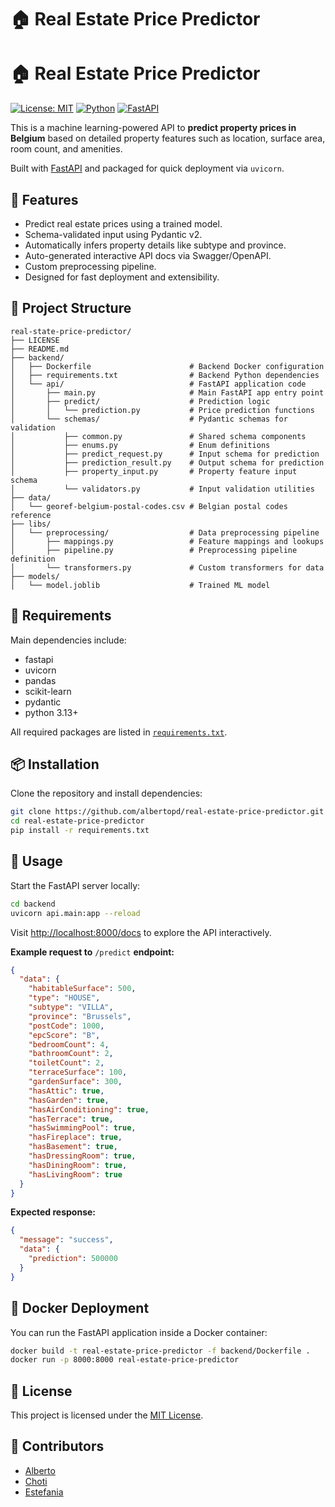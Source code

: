 # 🏠 Real Estate Price Predictor
# 🏠 Real Estate Price Predictor

[![License: MIT](https://img.shields.io/badge/License-MIT-yellow.svg)](LICENSE) [![Python](https://img.shields.io/badge/Python-3.13-blue.svg)](https://www.python.org/) [![FastAPI](https://img.shields.io/badge/FastAPI-0.115.14-brightgreen.svg)](https://fastapi.tiangolo.com/)

This is a machine learning-powered API to **predict property prices in Belgium** based on detailed property features such as location, surface area, room count, and amenities.

Built with [FastAPI](https://fastapi.tiangolo.com/) and packaged for quick deployment via `uvicorn`.

## 🚀 Features

- Predict real estate prices using a trained model.
- Schema-validated input using Pydantic v2.
- Automatically infers property details like subtype and province.
- Auto-generated interactive API docs via Swagger/OpenAPI.
- Custom preprocessing pipeline.
- Designed for fast deployment and extensibility.

## 📂 Project Structure

```
real-state-price-predictor/
├── LICENSE
├── README.md
├── backend/
│   ├── Dockerfile                      # Backend Docker configuration
│   ├── requirements.txt                # Backend Python dependencies
│   └── api/                            # FastAPI application code
│       ├── main.py                     # Main FastAPI app entry point
│       ├── predict/                    # Prediction logic
│       │   └── prediction.py           # Price prediction functions
│       └── schemas/                    # Pydantic schemas for validation
│           ├── common.py               # Shared schema components
│           ├── enums.py                # Enum definitions
│           ├── predict_request.py      # Input schema for prediction
│           ├── prediction_result.py    # Output schema for prediction
│           ├── property_input.py       # Property feature input schema
│           └── validators.py           # Input validation utilities
├── data/
│   └── georef-belgium-postal-codes.csv # Belgian postal codes reference
├── libs/
│   └── preprocessing/                  # Data preprocessing pipeline
│       ├── mappings.py                 # Feature mappings and lookups
│       ├── pipeline.py                 # Preprocessing pipeline definition
│       └── transformers.py             # Custom transformers for data
├── models/
│   └── model.joblib                    # Trained ML model
```

## 🧾 Requirements

Main dependencies include:

- fastapi
- uvicorn
- pandas
- scikit-learn
- pydantic
- python 3.13+

All required packages are listed in [`requirements.txt`](requirements.txt).

## 📦 Installation

Clone the repository and install dependencies:

```bash
git clone https://github.com/albertopd/real-estate-price-predictor.git
cd real-estate-price-predictor
pip install -r requirements.txt
```

## 🚀 Usage

Start the FastAPI server locally:

```bash
cd backend
uvicorn api.main:app --reload
```

Visit [http://localhost:8000/docs](http://localhost:8000/docs) to explore the API interactively.

**Example request to** `/predict` **endpoint:**

```json
{
  "data": {
    "habitableSurface": 500,
    "type": "HOUSE",
    "subtype": "VILLA",
    "province": "Brussels",
    "postCode": 1000,
    "epcScore": "B",
    "bedroomCount": 4,
    "bathroomCount": 2,
    "toiletCount": 2,
    "terraceSurface": 100,
    "gardenSurface": 300,
    "hasAttic": true,
    "hasGarden": true,
    "hasAirConditioning": true,
    "hasTerrace": true,
    "hasSwimmingPool": true,
    "hasFireplace": true,
    "hasBasement": true,
    "hasDressingRoom": true,
    "hasDiningRoom": true,
    "hasLivingRoom": true
  }
}
```

**Expected response:**

```json
{
  "message": "success",
  "data": {
    "prediction": 500000
  }
}
```

## 🐳 Docker Deployment

You can run the FastAPI application inside a Docker container:

```bash
docker build -t real-estate-price-predictor -f backend/Dockerfile .
docker run -p 8000:8000 real-estate-price-predictor
```

## 📜 License

This project is licensed under the [MIT License](LICENSE).

## 👥 Contributors

- [Alberto](https://github.com/albertopd)
- [Choti](https://github.com/jgchoti)
- [Estefania](https://github.com/hermstefanny)
